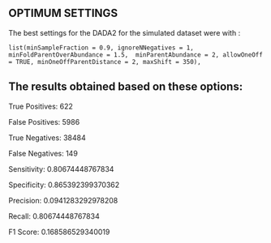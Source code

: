 ## OPTIMUM SETTINGS

The best settings for the DADA2 for the simulated dataset were with : 

`list(minSampleFraction = 0.9, ignoreNNegatives = 1, minFoldParentOverAbundance = 1.5, 
minParentAbundance = 2, allowOneOff = TRUE, minOneOffParentDistance = 2, maxShift = 350),
`
## The results obtained based on these options:  

True Positives: 622

False Positives: 5986

True Negatives: 38484

False Negatives: 149

Sensitivity: 0.80674448767834

Specificity: 0.865392399370362 

Precision: 0.0941283292978208

Recall: 0.80674448767834 

F1 Score: 0.168586529340019

